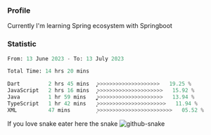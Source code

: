 ### Profile 

Currently I'm learning Spring ecosystem with Springboot

### Statistic
<!--START_SECTION:waka-->

```python
From: 13 June 2023 - To: 13 July 2023

Total Time: 14 hrs 20 mins

Dart         2 hrs 45 mins   ͎͎͎͎̞>>>>>>>>>>>>>>>>>>>>   19.25 %
JavaScript   2 hrs 16 mins   ͎͎͎͎>>>>>>>>>>>>>>>>>>>>>   15.92 %
Java         1 hr 59 mins    ͎͎͎͚>>>>>>>>>>>>>>>>>>>>>   13.94 %
TypeScript   1 hr 42 mins    ͎͎͎>>>>>>>>>>>>>>>>>>>>>>   11.94 %
XML          47 mins         ͎>>>>>>>>>>>>>>>>>>>>>>>>   05.52 %
```

<!--END_SECTION:waka-->

If you love snake eater here the snake 
<picture>
  <source media="(prefers-color-scheme: dark)" srcset="https://github.com/pradana4648/pradana4648/blob/c0566a83ca6ea5f2e46bab00e717c4c82b4b5c4c/github-contribution-grid-snake-dark.svg" />
  <source media="(prefers-color-scheme: light)" srcset="https://github.com/pradana4648/pradana4648/blob/c0566a83ca6ea5f2e46bab00e717c4c82b4b5c4c/github-contribution-grid-snake.svg" />
  <img alt="github-snake" src="https://github.com/pradana4648/pradana4648/blob/c0566a83ca6ea5f2e46bab00e717c4c82b4b5c4c/github-contribution-grid-snake.svg" />
</picture>
